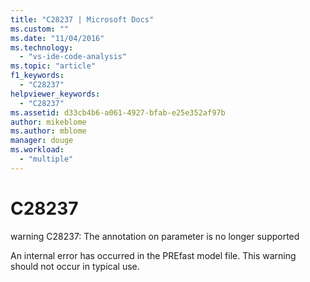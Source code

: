 ```yaml
---
title: "C28237 | Microsoft Docs"
ms.custom: ""
ms.date: "11/04/2016"
ms.technology: 
  - "vs-ide-code-analysis"
ms.topic: "article"
f1_keywords: 
  - "C28237"
helpviewer_keywords: 
  - "C28237"
ms.assetid: d33cb4b6-a061-4927-bfab-e25e352af97b
author: mikeblome
ms.author: mblome
manager: douge
ms.workload: 
  - "multiple"
---
```

# C28237
warning C28237: The annotation on parameter is no longer supported  
  
 An internal error has occurred in the PREfast model file. This warning should not occur in typical use.